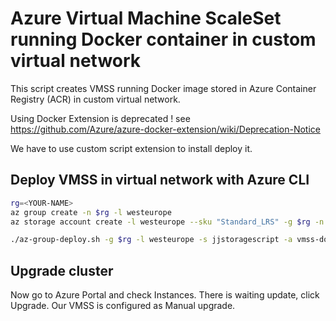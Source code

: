 # Azure Virtual Machine ScaleSet running Docker container in custom virtual network
This script creates VMSS running Docker image stored in Azure Container Registry (ACR) in custom virtual network.

Using Docker Extension is deprecated ! see https://github.com/Azure/azure-docker-extension/wiki/Deprecation-Notice

We have to use custom script extension to install deploy it.

## Deploy VMSS in virtual network with Azure CLI

```sh
rg=<YOUR-NAME>
az group create -n $rg -l westeurope
az storage account create -l westeurope --sku "Standard_LRS" -g $rg -n jjstoragescript

./az-group-deploy.sh -g $rg -l westeurope -s jjstoragescript -a vmss-docker-myvnet
```

## Upgrade cluster
Now go to Azure Portal and check Instances. There is waiting update, click Upgrade. Our VMSS is configured as Manual upgrade.

